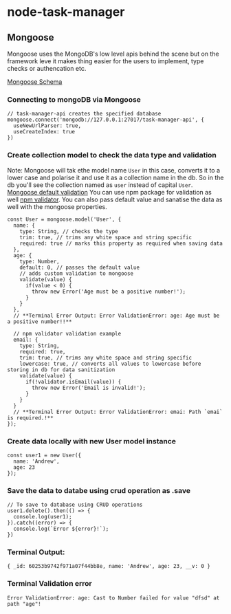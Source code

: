 # node-task-manager

## Mongoose

Mongoose uses the MongoDB's low level apis behind the scene but on the framework leve it makes thing easier for the users to implement, type checks or authencation etc.

[Mongoose Schema](https://mongoosejs.com/docs/guide.html)

### Connecting to mongoDB via Mongoose
```
// task-manager-api creates the specified database
mongoose.connect('mongodb://127.0.0.1:27017/task-manager-api', {
  useNewUrlParser: true,
  useCreateIndex: true
})
```

### Create collection model to check the data type and validation
Note: Mongoose will tak ethe model name `User` in this case, converts it to a lower case and polarise it and use it as a collection name in the db. So in the db you'll see the collection named as `user` instead of capital `User`.
[Mongoose default validation](https://mongoosejs.com/docs/validation.html)
You can use npm package for validation as well [npm validator](https://www.npmjs.com/package/validator).
You can also pass default value and sanatise the data as well with the mongoose properties.
```
const User = mongoose.model('User', {
  name: {
    type: String, // checks the type
    trim: true, // trims any white space and string specific
    required: true // marks this property as required when saving data
  },
  age: {
    type: Number,
    default: 0, // passes the default value
    // adds custom validation to mongoose
    validate(value) {
      if(value < 0) {
        throw new Error('Age must be a positive number!');
      }
    }
  },
  // **Terminal Error Output: Error ValidationError: age: Age must be a positive number!!**

  // npm validator validation example
  email: {
    type: String,
    required: true,
    trim: true, // trims any white space and string specific
    lowercase: true, // converts all values to lowercase before storing in db for data sanitization
    validate(value) {
      if(!validator.isEmail(value)) {
        throw new Error('Email is invalid!');
      }
    }
  }
  // **Terminal Error Output: Error ValidationError: emai: Path `emai` is required.!**
});

```

### Create data locally with new User model instance
```
const user1 = new User({
  name: 'Andrew',
  age: 23
});
```

### Save the data to databe using crud operation as .save
```
// To save to database using CRUD operations
user1.delete().then(() => {
  console.log(user1);
}).catch((error) => {
  console.log(`Error ${error}!`);
})
```

### Terminal Output:
```
{ _id: 60253b9742f971a07f44bb8e, name: 'Andrew', age: 23, __v: 0 }
```
### Terminal Validation error
```
Error ValidationError: age: Cast to Number failed for value "dfsd" at path "age"!
```